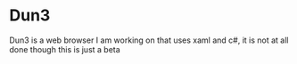 # Dun3
Dun3 is a web browser I am working on that uses xaml and c#, it is not at all done though this is just a beta
